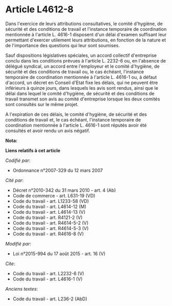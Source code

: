 # Article L4612-8

Dans l'exercice de leurs attributions consultatives, le comité d'hygiène, de sécurité et des conditions de travail et
l'instance temporaire de coordination mentionnée à l'article L. 4616-1 disposent d'un délai d'examen suffisant leur
permettant d'exercer utilement leurs attributions, en fonction de la nature et de l'importance des questions qui leur sont
soumises. 

Sauf dispositions législatives spéciales, un accord collectif d'entreprise conclu dans les conditions prévues à l'article L.
2232-6 ou, en l'absence de délégué syndical, un accord entre l'employeur et le comité d'hygiène, de sécurité et des
conditions de travail ou, le cas échéant, l'instance temporaire de coordination mentionnée à l'article L. 4616-1 ou, à défaut
d'accord, un décret en Conseil d'Etat fixe les délais, qui ne peuvent être inférieurs à quinze jours, dans lesquels les avis
sont rendus, ainsi que le délai dans lequel le comité d'hygiène, de sécurité et des conditions de travail transmet son avis
au comité d'entreprise lorsque les deux comités sont consultés sur le même projet. 

A l'expiration de ces délais, le comité d'hygiène, de sécurité et des conditions de travail et, le cas échéant, l'instance
temporaire de coordination mentionnée à l'article L. 4616-1 sont réputés avoir été consultés et avoir rendu un avis négatif.

**Nota:**



**Liens relatifs à cet article**

_Codifié par_:

  - Ordonnance n°2007-329 du 12 mars 2007

_Cité par_:

  - Décret n°2010-342 du 31 mars 2010 - art. 4 (Ab)
  - Code de commerce - art. L631-19 (VD)
  - Code du travail - art. L1233-58 (VD)
  - Code du travail - art. L4614-12 (M)
  - Code du travail - art. L4614-13 (V)
  - Code du travail - art. R4121-2 (V)
  - Code du travail - art. R4614-5-2 (V)
  - Code du travail - art. R4614-5-3 (V)
  - Code du travail - art. R4616-8 (V)

_Modifié par_:

  - Loi n°2015-994 du 17 août 2015 - art. 16 (V)

_Cite_:

  - Code du travail - art. L2232-6 (V)
  - Code du travail - art. L4616-1 (V)

_Anciens textes_:

  - Code du travail - art. L236-2 (AbD)

